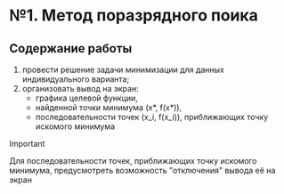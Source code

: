 # №1. Метод поразрядного поика
## Содержание работы
1) провести решение задачи минимизации для данных индивидуального варианта;
2) организовать вывод на экран:
   * графика целевой функции,
   * найденной точки минимума (x*, f(x*)),
   * последовательности точек (x_i, f(x_i)), приближающих точку искомого минимума
> [!IMPORTANT]
> Для последовательности точек, приближающих точку искомого минимума, предусмотреть возможность "отключения" вывода её на экран
